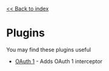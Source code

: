 [<< Back to index](index.md)

# Plugins

You may find these plugins useful

* [OAuth 1](https://github.com/Tekorius/Angular-API-OAuth) - Adds OAuth 1 interceptor